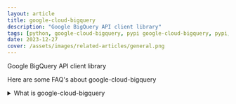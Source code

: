 ```yaml
---
layout: article
title: google-cloud-bigquery
description: "Google BigQuery API client library"
tags: [python, google-cloud-bigquery, pypi google-cloud-bigquery, pypi, references]
date: 2023-12-27
cover: /assets/images/related-articles/general.png
---
```


Google BigQuery API client library

Here are some FAQ's about google-cloud-bigquery
<details>
<summary>What is google-cloud-bigquery</summary>
Google BigQuery API client library
</details>
